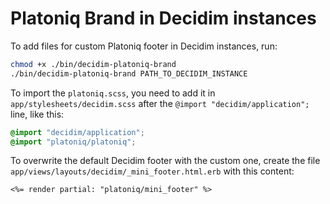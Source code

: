 # Platoniq Brand in Decidim instances

To add files for custom Platoniq footer in Decidim instances, run:

```sh
chmod +x ./bin/decidim-platoniq-brand
./bin/decidim-platoniq-brand PATH_TO_DECIDIM_INSTANCE
```

To import the `platoniq.scss`, you need to add it in `app/stylesheets/decidim.scss` after the `@import "decidim/application";` line, like this:

```scss
@import "decidim/application";
@import "platoniq/platoniq";
```

To overwrite the default Decidim footer with the custom one, create the file `app/views/layouts/decidim/_mini_footer.html.erb` with this content:

```erb
<%= render partial: "platoniq/mini_footer" %>
```